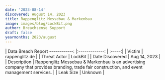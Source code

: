 ```yaml
---
date: '2023-08-14'
discovered: August 14, 2023
title: Rappenglitz Messebau & Markenbau
image: images/blog/LockBit.png
author: Breachsense Support
draft: false
yearmonths: 2023/august
---
```



| Data Breach Report
------------:     |:-------------:    | :-----:|
| Victim      | rappenglitz.de      | 
| Threat Actor      | LockBit      | 
| Date Discovered      | Aug 14, 2023      | 
| Description      | Rappenglitz Messebau & Markenbau is an advertising company that provides branding, trade fair construction, and event management services.      | 
| Leak Size      | Unknown      | 

